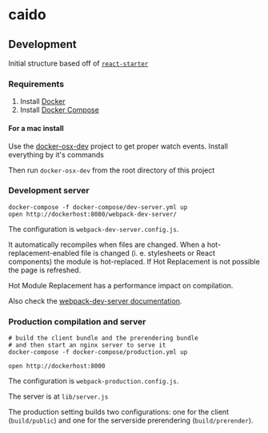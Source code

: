 # caido

## Development
Initial structure based off of [`react-starter`](https://github.com/webpack/react-starter/tree/48cecfcd3a528ceefdd3d68b4e0f05fffbedac8e)

### Requirements

1. Install [Docker](https://get.docker.com/)
2. Install [Docker Compose](https://docs.docker.com/compose/)
#### For a mac install
Use the [docker-osx-dev](https://github.com/brikis98/docker-osx-dev)
project to get proper watch events. Install everything by it's commands

Then run `docker-osx-dev` from the root directory of this project

### Development server

```
docker-compose -f docker-compose/dev-server.yml up
open http://dockerhost:8080/webpack-dev-server/
```

The configuration is `webpack-dev-server.config.js`.

It automatically recompiles when files are changed. When a hot-replacement-enabled file is changed (i. e. stylesheets or React components) the module is hot-replaced. If Hot Replacement is not possible the page is refreshed.

Hot Module Replacement has a performance impact on compilation.

Also check the [webpack-dev-server documentation](http://webpack.github.io/docs/webpack-dev-server.html).

### Production compilation and server

``` text
# build the client bundle and the prerendering bundle
# and then start an nginx server to serve it
docker-compose -f docker-compose/production.yml up

open http://dockerhost:8000
```

The configuration is `webpack-production.config.js`.

The server is at `lib/server.js`

The production setting builds two configurations: one for the client (`build/public`) and one for the serverside prerendering (`build/prerender`).

